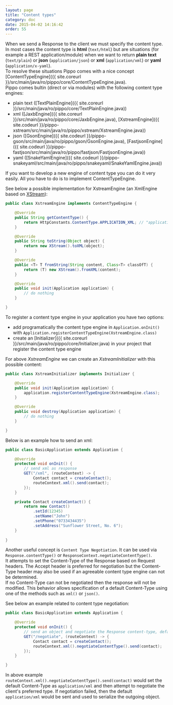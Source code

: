```yaml
---
layout: page
title: "Content types"
category: doc
date: 2015-04-02 14:16:42
order: 55
---
```


When we send a Response to the client we must specify the content type. In most cases the content type is __html__ (`text/html`) but are situations (for example a REST application/module)
when we want to return __plain text__ (`text/plain`) or __json__ (`application/json`) or __xml__ (`application/xml`) or __yaml__ (`application/x-yaml`).  
To resolve these situations Pippo comes with a nice concept [ContentTypeEngine]({{ site.coreurl }}/src/main/java/ro/pippo/core/ContentTypeEngine.java).  
Pippo comes bultin (direct or via modules) with the following content type engines: 

- plain text ([TextPlainEngine]({{ site.coreurl }}/src/main/java/ro/pippo/core/TextPlainEngine.java))
- xml ([JaxbEngine]({{ site.coreurl }}/src/main/java/ro/pippo/core/JaxbEngine.java), [XstreamEngine]({{ site.codeurl }}/pippo-xstream/src/main/java/ro/pippo/xstream/XstreamEngine.java))
- json ([GsonEngine]({{ site.codeurl }}/pippo-gson/src/main/java/ro/pippo/gson/GsonEngine.java), [FastjsonEngine]({{ site.codeurl }}/pippo-fastjson/src/main/java/ro/pippo/fastjson/FastjsonEngine.java))
- yaml ([SnakeYamlEngine]({{ site.codeurl }}/pippo-snakeyaml/src/main/java/ro/pippo/snakeyaml/SnakeYamlEngine.java))

If you want to develop a new engine of content type you can do it very easily. All you have to do is to implement ContentTypeEngine.  

See below a possible implementation for XstreamEngine (an XmlEngine based on [XStream](http://xstream.codehaus.org)):

```java
public class XstreamEngine implements ContentTypeEngine {

    @Override
    public String getContentType() {
        return HttpConstants.ContentType.APPLICATION_XML; // "application/xml"
    }

	@Override
	public String toString(Object object) {
		return new XStream().toXML(object);
	}

	@Override
	public <T> T fromString(String content, Class<T> classOfT) {
		return (T) new XStream().fromXML(content);
	}

	@Override
	public void init(Application application) {
		// do nothing
	}

}
```

To register a content type engine in your application you have two options:

- add programatically the content type engine in `Application.onInit()` with `Application.registerContentTypeEngine(XstreamEngine.class)`
- create an [Initializer]({{ site.coreurl }}/src/main/java/ro/pippo/core/Initializer.java) in your project that register the content type engine

For above _XstreamEngine_ we can create an _XstreamInitializer_ with this possible content: 

```java
public class XstreamInitializer implements Initializer {

    @Override
    public void init(Application application) {
        application.registerContentTypeEngine(XstreamEngine.class);
    }

    @Override
    public void destroy(Application application) {
		// do nothing
    }

}
```

Below is an example how to send an xml:

```java
public class BasicApplication extends Application {

    @Override
    protected void onInit() {
        // send xml as response
        GET("/xml", (routeContext) -> {
			Contact contact = createContact();
			routeContext.xml().send(contact);
        });
    }

	private Contact createContact() {
		return new Contact()
			.setId(12345)
			.setName("John")
			.setPhone("0733434435")
			.setAddress("Sunflower Street, No. 6");	
	}
	
}
```

Another useful concept is `Content Type Negotiation`. It can be used via `Response.contentType()` or `ResponseContext.negotiateContentType()`.  
It attempts to set the Content-Type of the Response based on Request headers. The Accept header is preferred for negotiation but the Content-Type
header may also be used if an agreeable content type engine can not be determined.  
If no Content-Type can not be negotiated then the response will not be modified. This behavior allows specification of a default Content-Type
using one of the methods such as `xml()` or `json()`.

See below an example related to content type negotiation: 

```java
public class BasicApplication extends Application {

    @Override
    protected void onInit() {
        // send an object and negotiate the Response content-type, default to XML
        GET("/negotiate", (routeContext) -> {
			Contact contact = createContact();
			routeContext.xml().negotiateContentType().send(contact);
		});
	}

}
```

In above example `routeContext.xml().negotiateContentType().send(contact)` would set the default Content-Type as `application/xml` and
then attempt to negotiate the client's preferred type. If negotiation failed, then the default `application/xml` would be sent and used to
serialize the outgoing object.  

